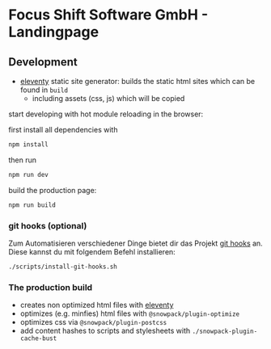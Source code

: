 # Focus Shift Software GmbH - Landingpage

## Development

- [eleventy](https://www.11ty.dev/) static site generator: builds the static html sites which can be found in `build`
  - including assets (css, js) which will be copied

start developing with hot module reloading in the browser:

first install all dependencies with

```bash
npm install
```

then run

```bash
npm run dev
```

build the production page:

```bash
npm run build
```

### git hooks (optional)

Zum Automatisieren verschiedener Dinge bietet dir das Projekt [git hooks](https://git-scm.com/book/uz/v2/Customizing-Git-Git-Hooks)
an. Diese kannst du mit folgendem Befehl installieren:

```bash
./scripts/install-git-hooks.sh
```

### The production build

- creates non optimized html files with [eleventy](https://www.11ty.dev/)
- optimizes (e.g. minfies) html files with `@snowpack/plugin-optimize`
- optimizes css via `@snowpack/plugin-postcss`
- add content hashes to scripts and stylesheets with `./snowpack-plugin-cache-bust`

